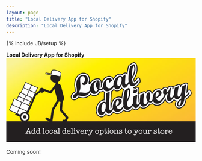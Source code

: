 ```yaml
---
layout: page
title: "Local Delivery App for Shopify"
description: "Local Delivery App for Shopify"
---
```

{% include JB/setup %}

**Local Delivery App for Shopify**
[ ![Local Delivery](/assets/img/local_delivery.jpg "Local Delivery") ](http://apps.shopify.com/local-delivery-1)

Coming soon!
                                    